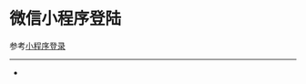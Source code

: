 # 微信小程序登陆

参考[小程序登录](https://developers.weixin.qq.com/miniprogram/dev/framework/open-ability/login.html)



---

- 
